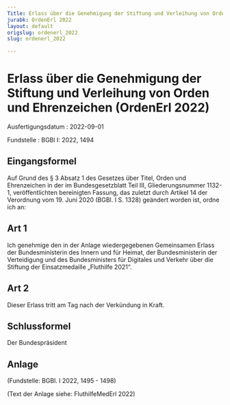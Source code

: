 ```yaml
---
Title: Erlass über die Genehmigung der Stiftung und Verleihung von Orden und Ehrenzeichen
jurabk: OrdenErl 2022
layout: default
origslug: ordenerl_2022
slug: ordenerl_2022

---
```


# Erlass über die Genehmigung der Stiftung und Verleihung von Orden und Ehrenzeichen (OrdenErl 2022)

Ausfertigungsdatum
:   2022-09-01

Fundstelle
:   BGBl I: 2022, 1494


## Eingangsformel

Auf Grund des § 3 Absatz 1 des Gesetzes über Titel, Orden und
Ehrenzeichen in der im Bundesgesetzblatt Teil III, Gliederungsnummer
1132-1, veröffentlichten bereinigten Fassung, das zuletzt durch
Artikel 14 der Verordnung vom 19. Juni 2020 (BGBl. I S. 1328) geändert
worden ist, ordne ich an:


## Art 1

Ich genehmige den in der Anlage wiedergegebenen Gemeinsamen Erlass der
Bundesministerin des Innern und für Heimat, der Bundesministerin der
Verteidigung und des Bundesministers für Digitales und Verkehr über
die Stiftung der Einsatzmedaille „Fluthilfe 2021“.


## Art 2

Dieser Erlass tritt am Tag nach der Verkündung in Kraft.


## Schlussformel

Der Bundespräsident


## Anlage

(Fundstelle: BGBl. I 2022, 1495 - 1498)

(Text der Anlage siehe: FluthilfeMedErl 2022)


